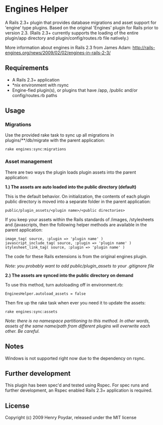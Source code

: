 # Engines Helper

A Rails 2.3+ plugin that provides database migrations and asset support for 'engine' type plugins. Based on the original 'Engines' plugin for Rails prior to version 2.3. (Rails 2.3+ currently supports the loading of the entire plugin/app directory and plugin/config/routes.rb file natively.)

More information about engines in Rails 2.3 from James Adam: http://rails-engines.org/news/2009/02/02/engines-in-rails-2-3/

## Requirements

* A Rails 2.3+ application
* *nix environment with rsync
* Engine-fied plugin(s), or plugins that have /app, /public and/or config/routes.rb paths

## Usage

### Migrations

Use the provided rake task to sync up all migrations in plugins/**/db/migrate with the parent application:

    rake engines:sync:migrations

### Asset management

There are two ways the plugin loads plugin assets into the parent application:

**1.) The assets are auto loaded into the public directory (default)**

This is the default behavior. On initialization, the contents of each plugin public directory is moved into a separate folder in the parent application:

    public/plugin_assets/<plugin name>/<public directories>
    
If you keep your assets within the Rails standards of /images, /stylesheets and /javascripts, then the following helper methods are available in the parent application:

    image_tag( source, :plugin => 'plugin name' )
    javascript_include_tag( source, :plugin => 'plugin name' )
    stylesheet_link_tag( source, :plugin => 'plugin name' )

The code for these Rails extensions is from the original engines plugin.

*Note: you probably want to add public/plugin_assets to your .gitignore file*

**2.) The assets are synced into the public directory on demand**

To use this method, turn autoloading off in environment.rb:

    EnginesHelper.autoload_assets = false
    
Then fire up the rake task when ever you need it to update the assets:

    rake engines:sync:assets

*Note: there is no namespace partitioning to this method. In other words, assets of the same name/path from different plugins will overwrite each other. Be careful.*


## Notes

Windows is not supported right now due to the dependency on rsync.

## Further development

This plugin has been spec'd and tested using Rspec.  For spec runs and further development, an Rspec enabled Rails 2.3+ application is required.

## License

Copyright (c) 2009 Henry Poydar, released under the MIT license
